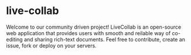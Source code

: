 # live-collab
Welcome to our community driven project! LiveCollab is an open-source web application that provides users with smooth and reilable way of co-editing and sharing rich-text documents. Feel free to contribute, create an issue, fork or deploy on your servers.
